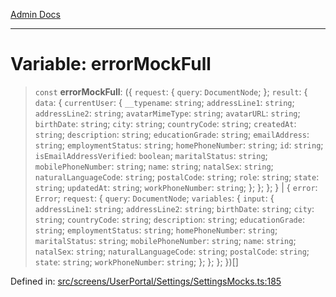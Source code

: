 [Admin Docs](/)

***

# Variable: errorMockFull

> `const` **errorMockFull**: (\{ `request`: \{ `query`: `DocumentNode`; \}; `result`: \{ `data`: \{ `currentUser`: \{ `__typename`: `string`; `addressLine1`: `string`; `addressLine2`: `string`; `avatarMimeType`: `string`; `avatarURL`: `string`; `birthDate`: `string`; `city`: `string`; `countryCode`: `string`; `createdAt`: `string`; `description`: `string`; `educationGrade`: `string`; `emailAddress`: `string`; `employmentStatus`: `string`; `homePhoneNumber`: `string`; `id`: `string`; `isEmailAddressVerified`: `boolean`; `maritalStatus`: `string`; `mobilePhoneNumber`: `string`; `name`: `string`; `natalSex`: `string`; `naturalLanguageCode`: `string`; `postalCode`: `string`; `role`: `string`; `state`: `string`; `updatedAt`: `string`; `workPhoneNumber`: `string`; \}; \}; \}; \} \| \{ `error`: `Error`; `request`: \{ `query`: `DocumentNode`; `variables`: \{ `input`: \{ `addressLine1`: `string`; `addressLine2`: `string`; `birthDate`: `string`; `city`: `string`; `countryCode`: `string`; `description`: `string`; `educationGrade`: `string`; `employmentStatus`: `string`; `homePhoneNumber`: `string`; `maritalStatus`: `string`; `mobilePhoneNumber`: `string`; `name`: `string`; `natalSex`: `string`; `naturalLanguageCode`: `string`; `postalCode`: `string`; `state`: `string`; `workPhoneNumber`: `string`; \}; \}; \}; \})[]

Defined in: [src/screens/UserPortal/Settings/SettingsMocks.ts:185](https://github.com/PalisadoesFoundation/talawa-admin/blob/main/src/screens/UserPortal/Settings/SettingsMocks.ts#L185)
